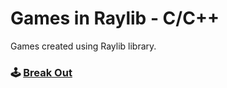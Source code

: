 # Games in Raylib - C/C++

Games created using Raylib library.

### :joystick: [Break Out](./BreakOut/)


